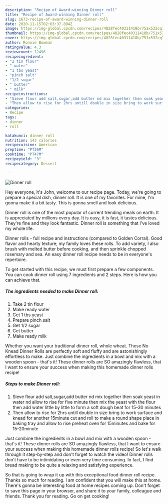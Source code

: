 ```yaml
---
description: "Recipe of Award-winning Dinner roll"
title: "Recipe of Award-winning Dinner roll"
slug: 1673-recipe-of-award-winning-dinner-roll
date: 2020-11-15T02:03:37.894Z
image: https://img-global.cpcdn.com/recipes/4828fec40311418b/751x532cq70/dinner-roll-recipe-main-photo.jpg
thumbnail: https://img-global.cpcdn.com/recipes/4828fec40311418b/751x532cq70/dinner-roll-recipe-main-photo.jpg
cover: https://img-global.cpcdn.com/recipes/4828fec40311418b/751x532cq70/dinner-roll-recipe-main-photo.jpg
author: Ronnie Bowman
ratingvalue: 4.3
reviewcount: 12496
recipeingredient:
- "2 tin flour"
- " water"
- "1 tbs yeast"
- "pinch salt"
- "1/2 sugar"
- " butter"
- " milk"
recipeinstructions:
- "Sieve flour add salt,sugar,add butter nd mix together then soak yeast in water nd allow to rise for five minute then mix the yeast with the flour then add water little by little to form a soft dough beat for 15-30 minutes"
- "Then allow to rise for 2hrs untill double in size bring to work surface and knead for another 15minute cut and roll to make a round shape place in baking tray and allow to rise preheat oven for 15minutes and bake for 15-20minute"
categories:
- Recipe
tags:
- dinner
- roll

katakunci: dinner roll 
nutrition: 143 calories
recipecuisine: American
preptime: "PT36M"
cooktime: "PT47M"
recipeyield: "3"
recipecategory: Dessert

---
```



![Dinner roll](https://img-global.cpcdn.com/recipes/4828fec40311418b/751x532cq70/dinner-roll-recipe-main-photo.jpg)

Hey everyone, it's John, welcome to our recipe page. Today, we're going to prepare a special dish, dinner roll. It is one of my favorites. For mine, I'm gonna make it a bit tasty. This is gonna smell and look delicious.

Dinner roll is one of the most popular of current trending meals on earth. It is appreciated by millions every day. It is easy, it is fast, it tastes delicious. They're fine and they look fantastic. Dinner roll is something that I've loved my whole life.

Dinner rolls - full recipe and instructions (compared to Golden Corral). Good flavor and hearty texture; my family loves these rolls. To add variety, I also brush with melted butter before cooking, and then sprinkle chopped rosemary and sea. An easy dinner roll recipe needs to be in everyone&#39;s repertoire.


To get started with this recipe, we must first prepare a few components. You can cook dinner roll using 7 ingredients and 2 steps. Here is how you can achieve that.

<!--inarticleads1-->

##### The ingredients needed to make Dinner roll:

1. Take 2 tin flour
1. Make ready  water
1. Get 1 tbs yeast
1. Prepare pinch salt
1. Get 1/2 sugar
1. Get  butter
1. Make ready  milk


Whether you want your traditional dinner roll, whole wheat. These No Knead Dinner Rolls are perfectly soft and fluffy and are astonishingly effortless to make. Just combine the ingredients in a bowl and mix with a wooden spoon - that&#39;s it! These dinner rolls are SO amazingly flawless, that I want to ensure your success when making this homemade dinner rolls recipe! 

<!--inarticleads2-->

##### Steps to make Dinner roll:

1. Sieve flour add salt,sugar,add butter nd mix together then soak yeast in water nd allow to rise for five minute then mix the yeast with the flour then add water little by little to form a soft dough beat for 15-30 minutes
1. Then allow to rise for 2hrs untill double in size bring to work surface and knead for another 15minute cut and roll to make a round shape place in baking tray and allow to rise preheat oven for 15minutes and bake for 15-20minute


Just combine the ingredients in a bowl and mix with a wooden spoon - that&#39;s it! These dinner rolls are SO amazingly flawless, that I want to ensure your success when making this homemade dinner rolls recipe! So let&#39;s walk through it step-by-step and don&#39;t forget to watch the video! Dinner rolls don&#39;t have to be intimidating or even very time consuming. In fact, I find bread making to be quite a relaxing and satisfying experience. 

So that is going to wrap it up with this exceptional food dinner roll recipe. Thanks so much for reading. I am confident that you will make this at home. There's gonna be interesting food at home recipes coming up. Don't forget to save this page in your browser, and share it to your family, colleague and friends. Thank you for reading. Go on get cooking!
